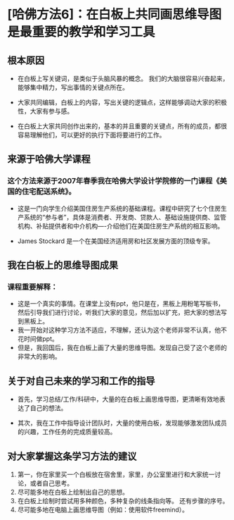 # [哈佛方法6]：在白板上共同画思维导图是最重要的教学和学习工具

## 根本原因

- 在白板上写关键词，是类似于头脑风暴的概念。 我们的大脑很容易兴奋起来，能够集中精力，写出事情的关键点所在。

- 大家共同编辑，白板上的内容，写出关键的逻辑点，这样能够调动大家的积极性，大家有参与感。

- 在白板上大家共同创作出来的，基本的并且重要的关键点，所有的成员，都很容易理解他们，可以更好的执行下面将要进行的工作。

## 来源于哈佛大学课程

### 这个方法来源于2007年春季我在哈佛大学设计学院修的一门课程《美国的住宅配送系统》。

- 这是一门向学生介绍美国住房生产系统的基础课程。课程中研究了七个住房生产系统的“参与者”，具体是消费者、开发商、贷款人、基础设施提供商、监管机构、补贴提供者和中介机构—-介绍他们在美国住房生产系统的相互影响。

- James Stockard 是一个在美国经济适用房和社区发展方面的顶级专家。

## 我在白板上的思维导图成果



### 课程重要解释：

- 这是一个真实的事情。在课堂上没有ppt，他只是在，黑板上用粉笔写板书，然后引导我们进行讨论，听我们大家的意见，然后加以扩充，把大家的想法写到黑板上。
- 我一开始对这种学习方法不适应，不理解，还认为这个老师非常不认真，他不花时间做ppt。
- 但是，我回国后，我在白板上画了大量的思维导图。发现自己受了这个老师的非常大的影响。

## 关于对自己未来的学习和工作的指导

- 首先，学习总结/工作/科研中，大量的在白板上画思维导图，更清晰有效地表达了自己的想法。

- 其次，我在工作中指导设计团队时，大量的使用白板，发现能够激发团队成员的兴趣，工作任务的完成质量较高。

## 对大家掌握这条学习方法的建议

1. 第一，你在家里买一个白板放在宿舍里，家里，办公室里进行和大家统一讨论，或者自己思考。
2. 尽可能多地在白板上绘制出自己的思想。
3. 在白板上绘制时尝试用多种颜色，多种复杂的线条指向等。 还有步骤的序号。
4. 尽可能多地在电脑上画思维导图（例如：使用软件freemind）。
